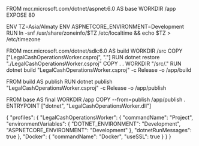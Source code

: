FROM mcr.microsoft.com/dotnet/aspnet:6.0 AS base
WORKDIR /app
EXPOSE 80

ENV TZ=Asia/Almaty
ENV ASPNETCORE_ENVIRONMENT=Development
RUN ln -snf /usr/share/zoneinfo/$TZ /etc/localtime && echo $TZ > /etc/timezone 

FROM mcr.microsoft.com/dotnet/sdk:6.0 AS build
WORKDIR /src
COPY ["LegalCashOperationsWorker.csproj", "."]
RUN dotnet restore "./LegalCashOperationsWorker.csproj"
COPY . .
WORKDIR "/src/."
RUN dotnet build "LegalCashOperationsWorker.csproj" -c Release -o /app/build

FROM build AS publish
RUN dotnet publish "LegalCashOperationsWorker.csproj" -c Release -o /app/publish

FROM base AS final
WORKDIR /app
COPY --from=publish /app/publish .
ENTRYPOINT ["dotnet", "LegalCashOperationsWorker.dll"]


{
  "profiles": {
    "LegalCashOperationsWorker": {
      "commandName": "Project",
      "environmentVariables": {
        "DOTNET_ENVIRONMENT": "Development",
        "ASPNETCORE_ENVIRONMENT": "Development"
      },
      "dotnetRunMessages": true
    },
    "Docker": {
      "commandName": "Docker",
      "useSSL": true
    }
  }
}
